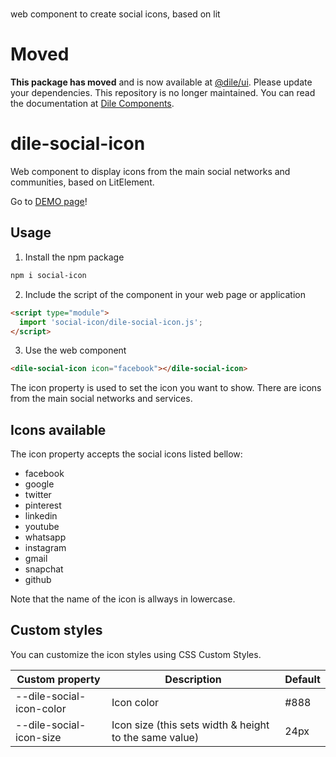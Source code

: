 # <social-icon>

web component to create social icons, based on lit

# Moved

**This package has moved** and is now available at [@dile/ui](https://github.com/Polydile/dile-components). Please update your dependencies. This repository is no longer maintained. You can read the documentation at [Dile Components](https://dile-components.com/).

# dile-social-icon

Web component to display icons from the main social networks and communities, based on LitElement.

Go to [DEMO page](https://dile-social-icon.polydile.com)!

## Usage

1) Install the npm package

```bash
npm i social-icon
```

2) Include the script of the component in your web page or application

```html
<script type="module">
  import 'social-icon/dile-social-icon.js';
</script>
```

3) Use the web component

```html
<dile-social-icon icon="facebook"></dile-social-icon>
```

The icon property is used to set the icon you want to show. There are icons from the main social networks and services. 

## Icons available

The icon property accepts the social icons listed bellow:

- facebook
- google
- twitter
- pinterest
- linkedin
- youtube
- whatsapp
- instagram
- gmail
- snapchat
- github

Note that the name of the icon is allways in lowercase.

## Custom styles

You can customize the icon styles using CSS Custom Styles.

Custom property | Description | Default
----------------|-------------|---------
--dile-social-icon-color | Icon color | #888
--dile-social-icon-size | Icon size (this sets width & height to the same value) | 24px